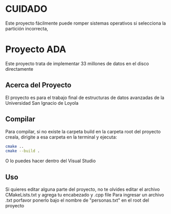 # CUIDADO
Este proyecto fácilmente puede romper sistemas operativos si selecciona la partición incorrecta,

# Proyecto ADA

Este proyecto trata de implementar 33 millones de datos en el disco directamente 

## Acerca del Proyecto

El proyecto es para el trabajo final de estructuras de datos avanzadas de la Universidad San Ignacio de Loyola

## Compilar

Para compilar, si no existe la carpeta build en la carpeta root del proyecto creala, dirigite a esa carpeta en la terminal y ejecuta:

```bash
cmake ..
cmake --build .
```
O lo puedes hacer dentro del Visual Studio
## Uso

Si quieres editar alguna parte del proyecto, no te olvides editar el archivo CMakeLists.txt y agrega tu encabezado y .cpp file
Para ingresar un archivo .txt porfavor ponerlo bajo el nombre de "personas.txt" en el root del proyecto

